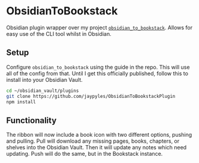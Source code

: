 # ObsidianToBookstack

Obsidian plugin wrapper over my project [`obsidian_to_bookstack`]([https://github.com/jaypyles/obsidian-to-bookstack). Allows for easy use of the CLI tool whilst in Obsidian.

## Setup

Configure `obsidian_to_bookstack` using the guide in the repo. This will use all of the config from that.
Until I get this officially published, follow this to install into your Obsidian Vault.

```bash
cd ~/obsidian_vault/plugins
git clone https://github.com/jaypyles/ObsidianToBookstackPlugin
npm install
```

## Functionality

The ribbon will now include a book icon with two different options, pushing and pulling. Pull will download any missing pages, books, chapters, or shelves into the Obsidian Vault.
Then it will update any notes which need updating. Push will do the same, but in the Bookstack instance.
